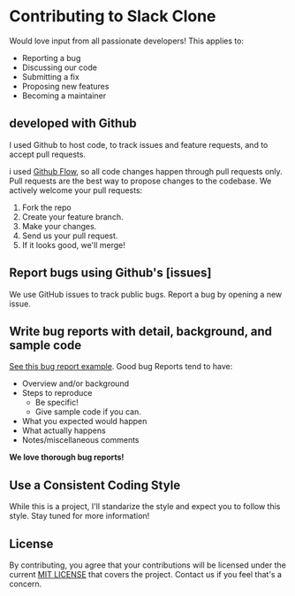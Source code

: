 # Contributing to Slack Clone

Would love input from all passionate developers!  This applies to:

- Reporting a bug
- Discussing our code
- Submitting a fix
- Proposing new features
- Becoming a maintainer

## developed with Github

I used Github to host code, to track issues and feature requests, and to accept pull requests.

i used [Github Flow](https://guides.github.com/introduction/flow/index.html), so all code changes happen through pull requests only. Pull requests are the best way to propose changes to the codebase. We actively welcome your pull requests:

1. Fork the repo
2. Create your feature branch.
3. Make your changes.
4. Send us your pull request.
5. If it looks good, we'll merge!

## Report bugs using Github's [issues]

We use GitHub issues to track public bugs. Report a bug by opening a new issue.

## Write bug reports with detail, background, and sample code

[See this bug report example](http://stackoverflow.com/q/12488905/180626). Good bug Reports tend to have:

- Overview and/or background
- Steps to reproduce
  - Be specific!
  - Give sample code if you can.
- What you expected would happen
- What actually happens
- Notes/miscellaneous comments

**We love thorough bug reports!**

## Use a Consistent Coding Style

While this is a project, I'll standarize the style and expect you to follow this style. Stay tuned for more information!

## License

By contributing, you agree that your contributions will be licensed under the current [MIT LICENSE](LICENSE.md) that covers the project. Contact us if you feel that's a concern.
